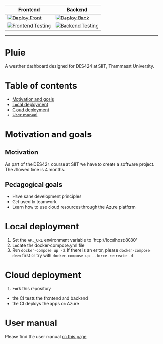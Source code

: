 | Frontend | Backend |
|---------|----------|
|[![Deploy Front](https://github.com/ArthurS1/pluie/actions/workflows/azure-static-web-apps-proud-pebble-0506c4700.yml/badge.svg)](https://github.com/ArthurS1/pluie/actions/workflows/azure-static-web-apps-proud-pebble-0506c4700.yml)|[![Deploy Back](https://github.com/ArthurS1/pluie/actions/workflows/deploy_back.yml/badge.svg)](https://github.com/ArthurS1/pluie/actions/workflows/deploy_back.yml)|
|[![Frontend Testing](https://github.com/ArthurS1/pluie/actions/workflows/front_tests.yml/badge.svg)](https://github.com/ArthurS1/pluie/actions/workflows/front_tests.yml)|[![Backend Testing](https://github.com/ArthurS1/pluie/actions/workflows/back_tests.yml/badge.svg)](https://github.com/ArthurS1/pluie/actions/workflows/back_tests.yml)|

----

# Pluie
A weather dashboard designed for DES424 at SIIT, Thammasat University.

# Table of contents
- [Motivation and goals](#Motivation-and-goals)
- [Local deployment](#Local-deployment)
- [Cloud deployment](#Cloud-deployment)
- [User manual](#User-manual)

# Motivation and goals

## Motivation

As part of the DES424 course at SIIT we have to create a software project.
The allowed time is 4 months.

## Pedagogical goals
- Have sane development principles
- Get used to teamwork
- Learn how to use cloud resources through the Azure platform

# Local deployment
1. Set the `API_URL` environment variable to 'http://localhost:8080'
2. Locate the docker-compose.yml file
3. Run `docker-compose up -d`.
If there is an error, please `docker-compose down` first or try with `docker-compose up --force-recreate -d`

# Cloud deployment
1. Fork this repository
- the CI tests the frontend and backend
- the CI deploys the apps on Azure

# User manual
Please find the user manual [on this page](https://docs.google.com/document/d/1hxS43WA_QBNlWyQEntZZn7SXKnnNLzzQ4VlVBb3b8Yo/edit#bookmark=id.muicbp14dwt7)
